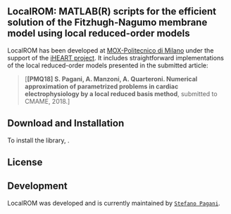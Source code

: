 ## LocalROM: MATLAB(R) scripts for the efficient solution of the Fitzhugh-Nagumo membrane model using local reduced-order models

LocalROM has been developed at [MOX-Politecnico di Milano](https://mox.polimi.it) under the support of the [iHEART project](http://iheart.polimi.it). It includes straightforward implementations of the local reduced-order models presented in the submitted article:
>[**[PMQ18] S. Pagani, A. Manzoni, A. Quarteroni. Numerical approximation of parametrized problems in cardiac electrophysiology by a local reduced basis method**, submitted to CMAME, 2018.]


Download and Installation
-------

To install the library, .

License
-------


Development
-------

LocalROM was developed and is currently maintained by [`Stefano Pagani`](https://stefanopagani.github.io).

